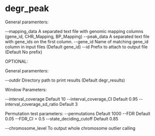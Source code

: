 # degr_peak

General paramenters:

--mapping_data	A separated text file with genomic mapping columns (gene_id, CHR_Mapping, BP_Mapping)
--peak_data 	A separated text file with gene_ids on the first column.
--gene_id		Name of matching gene_id column in input files (Default gene_id)
--id 			Prefix to attach to output file (Default No prefix)

OPTIONAL:

General paramenters:

--outdir		Directory path to print results (Default degr_results)

Window Parameters:

--interval_coverage 			Default 10
--interval_coverage_CI			Default 0.95
--interval_coverage_sd_ratio	Default 3

Permutation test parameters:
--permutations				Default 1000
--FDR 						Default 0.05
--FDR_CI = 0.5
--state_deciding_cutoff		Default 0.85

--chromosome_level		To output whole chromosome outlier calling
